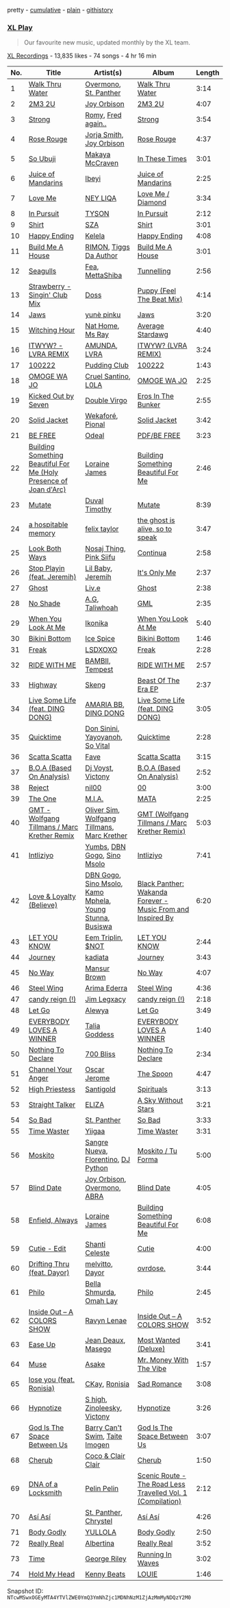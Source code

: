 pretty - [cumulative](/playlists/cumulative/1IUF5q4IvkjylMhd9P0urE.md) - [plain](/playlists/plain/1IUF5q4IvkjylMhd9P0urE) - [githistory](https://github.githistory.xyz/mackorone/spotify-playlist-archive/blob/main/playlists/plain/1IUF5q4IvkjylMhd9P0urE)

### [XL Play](https://open.spotify.com/playlist/1IUF5q4IvkjylMhd9P0urE)

> Our favourite new music, updated monthly by the XL team.

[XL Recordings](https://open.spotify.com/user/xlrecordings) - 13,835 likes - 74 songs - 4 hr 16 min

| No. | Title | Artist(s) | Album | Length |
|---|---|---|---|---|
| 1 | [Walk Thru Water](https://open.spotify.com/track/0yclRzOGTnUoXAnK4RjWzr) | [Overmono](https://open.spotify.com/artist/01PnN11ovfen6xUOHfNpn3), [St\. Panther](https://open.spotify.com/artist/5rvubrGTRPAX7N3RZZ9wS0) | [Walk Thru Water](https://open.spotify.com/album/7HhlfGjoYS3L4oQm0hPXBL) | 3:14 |
| 2 | [2M3 2U](https://open.spotify.com/track/11wmWBDltWMVsHDIDRWVCc) | [Joy Orbison](https://open.spotify.com/artist/0aIpJqqTLf683ojWREc5lg) | [2M3 2U](https://open.spotify.com/album/7FbsgChFR0S7Ju8MwMXkCs) | 4:07 |
| 3 | [Strong](https://open.spotify.com/track/5bF00VrMY3FwnQDgoP4Gnk) | [Romy](https://open.spotify.com/artist/3X2DdnmoANw8Rg8luHyZQb), [Fred again..](https://open.spotify.com/artist/4oLeXFyACqeem2VImYeBFe) | [Strong](https://open.spotify.com/album/4feYoBaeQJUrYygOD4A0DF) | 3:54 |
| 4 | [Rose Rouge](https://open.spotify.com/track/6XM6FI6rPJBnhoF6heNHeN) | [Jorja Smith](https://open.spotify.com/artist/1CoZyIx7UvdxT5c8UkMzHd), [Joy Orbison](https://open.spotify.com/artist/0aIpJqqTLf683ojWREc5lg) | [Rose Rouge](https://open.spotify.com/album/7DodMymoQ0sFG6baosag8D) | 4:37 |
| 5 | [So Ubuji](https://open.spotify.com/track/51Z2XH3DorUJ1b8u7xqnJK) | [Makaya McCraven](https://open.spotify.com/artist/5FnpXrrMdJVZCK54oHWqUa) | [In These Times](https://open.spotify.com/album/6OPYeQwXhmkcaSuh6fUTXA) | 3:01 |
| 6 | [Juice of Mandarins](https://open.spotify.com/track/6bhvNNx8aX9HPgOvr37gi7) | [Ibeyi](https://open.spotify.com/artist/5Q8NEHGX70m1kkojbtm8wa) | [Juice of Mandarins](https://open.spotify.com/album/60XsW89G7Tq5vj3bnNveMY) | 2:25 |
| 7 | [Love Me](https://open.spotify.com/track/671SYV9UaPUYs63biZFZ1M) | [NEY LIQA](https://open.spotify.com/artist/4O5Ly3iCRwSJuxyDMPePV7) | [Love Me / Diamond](https://open.spotify.com/album/6megriTn4mIETZnhvagKPX) | 3:34 |
| 8 | [In Pursuit](https://open.spotify.com/track/0PpzySo4ATCSEI0f56g3Dy) | [TYSON](https://open.spotify.com/artist/10SYd6NatYImOQTxA88jdn) | [In Pursuit](https://open.spotify.com/album/1gDVmOJ5ACcnpZ6QRJEzri) | 2:12 |
| 9 | [Shirt](https://open.spotify.com/track/34ZAzO78a5DAVNrYIGWcPm) | [SZA](https://open.spotify.com/artist/7tYKF4w9nC0nq9CsPZTHyP) | [Shirt](https://open.spotify.com/album/6Kqm5aSp69hTaOHTx38hsD) | 3:01 |
| 10 | [Happy Ending](https://open.spotify.com/track/3nv43IARMsDxgfHHpEfeCQ) | [Kelela](https://open.spotify.com/artist/1U0sIzpRtDkvu1hXXzxh60) | [Happy Ending](https://open.spotify.com/album/4qInGWd8oKXlKxZCdqS8EL) | 4:08 |
| 11 | [Build Me A House](https://open.spotify.com/track/3Sb3Md9qVCRwu470IZ4XIp) | [RIMON](https://open.spotify.com/artist/4DtUsfaVQBhypuwYmobdSm), [Tiggs Da Author](https://open.spotify.com/artist/0S2dfczvN0sOxEw559snHT) | [Build Me A House](https://open.spotify.com/album/1NsNO9pDwGPVlOkqgzro17) | 3:01 |
| 12 | [Seagulls](https://open.spotify.com/track/1BtbTvFOfcWknn8SGsrpq2) | [Fea](https://open.spotify.com/artist/1VcouBXUG812fp3e60aR01), [MettaShiba](https://open.spotify.com/artist/1fRxTfGjdgL2dwpqyaQUdy) | [Tunnelling](https://open.spotify.com/album/2jY2TwfwsK9NdMlhjMljmW) | 2:56 |
| 13 | [Strawberry \- Singin' Club Mix](https://open.spotify.com/track/3LX4XPiW8lkbg0Gocr8Gsz) | [Doss](https://open.spotify.com/artist/7bQLFALIEawxhkyFiiLVhM) | [Puppy \(Feel The Beat Mix\)](https://open.spotify.com/album/4zhm1wulT9LUeC4NnSJu0N) | 4:14 |
| 14 | [Jaws](https://open.spotify.com/track/17TCTYGxieVPS1TBTUdQkc) | [yunè pinku](https://open.spotify.com/artist/2sY4BbYrbvNVgsNzo6HddD) | [Jaws](https://open.spotify.com/album/0rdaz3LaQsaibiVA6iGtkn) | 3:20 |
| 15 | [Witching Hour](https://open.spotify.com/track/7ubfcQbzlrG5qJcACAFD8T) | [Nat Home](https://open.spotify.com/artist/3PJ8RbmXKrqE1RjNsMWudk), [Ms Ray](https://open.spotify.com/artist/1OwAcRe2gUEpDZhLAkiLRp) | [Average Stardawg](https://open.spotify.com/album/2cwKiedUjZpR7lkCuo4Jwi) | 4:40 |
| 16 | [ITWYW? \- LVRA REMIX](https://open.spotify.com/track/0hMZOMjuFjO6Hu8Ji6bAxZ) | [AMUNDA](https://open.spotify.com/artist/17F8k7VURMv4mFUvM8QRTg), [LVRA](https://open.spotify.com/artist/0wnxBYaim46rj6QmaukOcf) | [ITWYW? \(LVRA REMIX\)](https://open.spotify.com/album/77HvEwsbGhLKAo2IhHa2Gk) | 3:24 |
| 17 | [100222](https://open.spotify.com/track/411sjSTTaT4ygaqY9Z4ild) | [Pudding Club](https://open.spotify.com/artist/6nJum0gye4urtfo5q7mLNA) | [100222](https://open.spotify.com/album/1DA50TYrkLJMRfTfQrduPt) | 1:43 |
| 18 | [OMOGE WA JO](https://open.spotify.com/track/3ra7ztUfRIwxw0sO8PhmMC) | [Cruel Santino](https://open.spotify.com/artist/15GgEOJiFyjQm4tZ4D7qih), [L0LA](https://open.spotify.com/artist/5LkJ2e1N1SuXrUIWkw1r0o) | [OMOGE WA JO](https://open.spotify.com/album/0gZF6kUZ77XxQA23NkNp5K) | 2:25 |
| 19 | [Kicked Out by Seven](https://open.spotify.com/track/4yvnIb1BRjoXjVG3gzq8TP) | [Double Virgo](https://open.spotify.com/artist/6z7qEMTNZigz2k3qozRYw1) | [Eros In The Bunker](https://open.spotify.com/album/6qX0QpMVNltruRbPhGeZ4r) | 2:55 |
| 20 | [Solid Jacket](https://open.spotify.com/track/2LYDDerrrcZGWkiakEAEUk) | [Wekaforé](https://open.spotify.com/artist/73qySwnVMlJZsR9Lk5MOpn), [Pional](https://open.spotify.com/artist/49mZfy9v5oNXAxp8FadWwI) | [Solid Jacket](https://open.spotify.com/album/7D0C0uhEf2JnXVcidtjqYM) | 3:42 |
| 21 | [BE FREE](https://open.spotify.com/track/4exp12So2KjvsPwmN2L7r8) | [Odeal](https://open.spotify.com/artist/2BPwxhCvvcb8xDl8GWIjbh) | [PDF/BE FREE](https://open.spotify.com/album/3JXY3hqrj0r0dOTJjem5p1) | 3:23 |
| 22 | [Building Something Beautiful For Me \(Holy Presence of Joan d'Arc\)](https://open.spotify.com/track/4udiRdJM4EyF0Xvt0MtqZ0) | [Loraine James](https://open.spotify.com/artist/536qHynzDH1QviwhWY9dE3) | [Building Something Beautiful For Me](https://open.spotify.com/album/5gFtEuIbE2pwS5qnvUQeak) | 2:46 |
| 23 | [Mutate](https://open.spotify.com/track/5hIFyNxLZtTqzOfMjRZK64) | [Duval Timothy](https://open.spotify.com/artist/4t5XnkAKxcaYcDXI726A4Y) | [Mutate](https://open.spotify.com/album/7qtj9GwOC4Zce7beCRvNOP) | 8:39 |
| 24 | [a hospitable memory](https://open.spotify.com/track/6Wl5jzqlLiQPicJif0xgUK) | [felix taylor](https://open.spotify.com/artist/0Dm79ebX5JWnuVN0Nbt30L) | [the ghost is alive, so to speak](https://open.spotify.com/album/0t1uRmbweHls5H9FxCa4Ie) | 3:47 |
| 25 | [Look Both Ways](https://open.spotify.com/track/2Q99c94PcUJTJkXwGxi8gg) | [Nosaj Thing](https://open.spotify.com/artist/0IVapwlnM3dEOiMsHXsghT), [Pink Siifu](https://open.spotify.com/artist/40ZElxHldNyvn7x8WRC6fh) | [Continua](https://open.spotify.com/album/5TnqL2QKFTq8GSAOcq1PCh) | 2:58 |
| 26 | [Stop Playin \(feat\. Jeremih\)](https://open.spotify.com/track/6kSPwMUYpnBDIWViA3MKMT) | [Lil Baby](https://open.spotify.com/artist/5f7VJjfbwm532GiveGC0ZK), [Jeremih](https://open.spotify.com/artist/3KV3p5EY4AvKxOlhGHORLg) | [It's Only Me](https://open.spotify.com/album/0FYvMdfTfYJxnJnKs1wDb0) | 2:37 |
| 27 | [Ghost](https://open.spotify.com/track/4lRSBkEompSyOlcy3d1eAi) | [Liv.e](https://open.spotify.com/artist/0YCL71Clky5els6NireSBP) | [Ghost](https://open.spotify.com/album/73ZoBcnf4XFqc7zcWefhEi) | 2:38 |
| 28 | [No Shade](https://open.spotify.com/track/3UMv1SLnt1L8psJQIHpdeI) | [A.G](https://open.spotify.com/artist/1TTOSCFPyiNJXR5KCsZGqM), [Taliwhoah](https://open.spotify.com/artist/69SXADQsOhdGkhPGslLhBT) | [GML](https://open.spotify.com/album/3UQqnu8CEzdtfvKBU3i7C7) | 2:35 |
| 29 | [When You Look At Me](https://open.spotify.com/track/2zNHQEO4JIhnqdbOJmbdUy) | [Ikonika](https://open.spotify.com/artist/1GbZUOowT6BhrI9QVoUniG) | [When You Look At Me](https://open.spotify.com/album/4k91SjR92GNXohghq4f2kc) | 5:40 |
| 30 | [Bikini Bottom](https://open.spotify.com/track/27Qz0cFmMGADsniMeUwyUe) | [Ice Spice](https://open.spotify.com/artist/3LZZPxNDGDFVSIPqf4JuEf) | [Bikini Bottom](https://open.spotify.com/album/2n38ZBBmPSssEGGPgu6NPl) | 1:46 |
| 31 | [Freak](https://open.spotify.com/track/7w7rUZJKHDSB5Naqw3vcxM) | [LSDXOXO](https://open.spotify.com/artist/2M2blWl1LBN2UoxlJdaug2) | [Freak](https://open.spotify.com/album/4az2wznRc4hPHy94DdabI0) | 2:28 |
| 32 | [RIDE WITH ME](https://open.spotify.com/track/1TJOIVjPHbnqloF9pvDOf6) | [BAMBII](https://open.spotify.com/artist/6kf69CwzgodrETRgzcjX95), [Tempest](https://open.spotify.com/artist/2FBvlvG5TL6SPA2tCLiusa) | [RIDE WITH ME](https://open.spotify.com/album/5tY1nlCQNEqmtXmTxgblRc) | 2:57 |
| 33 | [Highway](https://open.spotify.com/track/7padFPbqO7hQJB1GQjYJfy) | [Skeng](https://open.spotify.com/artist/4SGo67MJz6DdsjzaRZ4OD7) | [Beast Of The Era EP](https://open.spotify.com/album/0SpkAeF8eGr6BqiEe2MHb5) | 2:37 |
| 34 | [Live Some Life \(feat\. DING DONG\)](https://open.spotify.com/track/35MNHqBGewFxlJZtjHOxvj) | [AMARIA BB](https://open.spotify.com/artist/1AC6rw8sH8VGrzMzgFUDG5), [DING DONG](https://open.spotify.com/artist/351x2S7CduShTNvtzgkMl7) | [Live Some Life \(feat\. DING DONG\)](https://open.spotify.com/album/3SwPKWhYOkIGL3AF0CC6sY) | 3:05 |
| 35 | [Quicktime](https://open.spotify.com/track/2n9opaQIlz6Y6lzeKEoDZi) | [Don Sinini](https://open.spotify.com/artist/0aYurRf0DXcw4m0FAuYGUY), [Yayoyanoh](https://open.spotify.com/artist/0fzgjxZTQn4E7y3MGPI3AC), [So Vital](https://open.spotify.com/artist/6vU3KUDQGWbkupZn1iu6W0) | [Quicktime](https://open.spotify.com/album/7qvFD72vkQba2xqXGJbsyS) | 2:28 |
| 36 | [Scatta Scatta](https://open.spotify.com/track/0n3APmjHt7yTBeHhRB8rcy) | [Fave](https://open.spotify.com/artist/4wAqlYtTaaHELEgyCh9KjG) | [Scatta Scatta](https://open.spotify.com/album/5YnANprNm0DTEVVsJE6bRP) | 3:15 |
| 37 | [B.O.A \(Based On Analysis\)](https://open.spotify.com/track/48jL8qMO31Hu6aEczS0CJn) | [Dj Voyst](https://open.spotify.com/artist/7g61HbXl5DD2soIUBikmUA), [Victony](https://open.spotify.com/artist/1E5hfn5BduN2nnoZCJmUVG) | [B.O.A \(Based On Analysis\)](https://open.spotify.com/album/5otlaiucF8ysHx3fyjsXc9) | 2:52 |
| 38 | [Reject](https://open.spotify.com/track/0wHM0iZGIGesNlXMD3itps) | [nil00](https://open.spotify.com/artist/3TADf84189Yznq4sPkRrXs) | [00](https://open.spotify.com/album/5RxACHCu81dsGxQkiWbsg0) | 3:00 |
| 39 | [The One](https://open.spotify.com/track/4UShCEJZnpywR6Y9M86Nu4) | [M.I.A.](https://open.spotify.com/artist/0QJIPDAEDILuo8AIq3pMuU) | [MATA](https://open.spotify.com/album/2fexyU9sHdXHmI1jvPqrxX) | 2:25 |
| 40 | [GMT \- Wolfgang Tillmans / Marc Krether Remix](https://open.spotify.com/track/4PHmrZTU6zZywskKjGJaEL) | [Oliver Sim](https://open.spotify.com/artist/4KDu9uqzqseVCpQXMa8Pvm), [Wolfgang Tillmans](https://open.spotify.com/artist/6RVjyIvL2HuwiFSc7RROv9), [Marc Krether](https://open.spotify.com/artist/2M3vGE1c5PzvPkcmK4f7l1) | [GMT \(Wolfgang Tillmans / Marc Krether Remix\)](https://open.spotify.com/album/0v3umoD6PCDYS262thwpJb) | 5:03 |
| 41 | [Intliziyo](https://open.spotify.com/track/3cXiWlWCds62z3ieuwPQsN) | [Yumbs](https://open.spotify.com/artist/2HLr9NzCqd6XRnpUSM6CvH), [DBN Gogo](https://open.spotify.com/artist/3Oa0mJQWQrUOqJ8fcLuu7l), [Sino Msolo](https://open.spotify.com/artist/5zvuXUYTvZczhbPG9HZRYI) | [Intliziyo](https://open.spotify.com/album/4dASLekFQU5LeYjZ8z7Wvc) | 7:41 |
| 42 | [Love & Loyalty \(Believe\)](https://open.spotify.com/track/1OiSTEB1SEaLGza2k4FIwo) | [DBN Gogo](https://open.spotify.com/artist/3Oa0mJQWQrUOqJ8fcLuu7l), [Sino Msolo](https://open.spotify.com/artist/5zvuXUYTvZczhbPG9HZRYI), [Kamo Mphela](https://open.spotify.com/artist/788jOE9HMUy9heDK8EIkon), [Young Stunna](https://open.spotify.com/artist/6WQFTzqYHmh8Ph2X0L0QLQ), [Busiswa](https://open.spotify.com/artist/3RThWxnHbyN5Hvkr66eYj7) | [Black Panther: Wakanda Forever \- Music From and Inspired By](https://open.spotify.com/album/0Wyn0fD9sZIu00xTyXF4eK) | 6:20 |
| 43 | [LET YOU KNOW](https://open.spotify.com/track/4RSeN68joqE9Iyui6MivjA) | [Eem Triplin](https://open.spotify.com/artist/5kxnZh8gXyXdIvCWbDMevT), [$NOT](https://open.spotify.com/artist/5IbEL2xjRtKsunfmsahLuO) | [LET YOU KNOW](https://open.spotify.com/album/64sd943W3MFCJq07PKfnCC) | 2:44 |
| 44 | [Journey](https://open.spotify.com/track/5kYXFWlfk16YkxF4JJzytv) | [kadiata](https://open.spotify.com/artist/3fRPt5kKn2lETY48z6kigv) | [Journey](https://open.spotify.com/album/0EbLbz4gsR540LasIjMdNA) | 3:43 |
| 45 | [No Way](https://open.spotify.com/track/3ozanfAkkKwBPaSvQBqNdJ) | [Mansur Brown](https://open.spotify.com/artist/1ky3oGuE5XOsOzqiFEGwqR) | [No Way](https://open.spotify.com/album/71Sk3naZxcJ7tFrhFAdhOA) | 4:07 |
| 46 | [Steel Wing](https://open.spotify.com/track/28tT5CQ8PILz1dG3MNGm7n) | [Arima Ederra](https://open.spotify.com/artist/0wJIP9Wlhn3aSLLaB31IK3) | [Steel Wing](https://open.spotify.com/album/27B6S9DAMXOfDtf5b6cBIU) | 4:36 |
| 47 | [candy reign \(!\)](https://open.spotify.com/track/35cVkyTqIGkwpg7OhIl5TE) | [Jim Legxacy](https://open.spotify.com/artist/7IrBqZo6diq3hV3GpUhrs2) | [candy reign \(!\)](https://open.spotify.com/album/0z0crJtgrHGrqPXX3BitF2) | 2:18 |
| 48 | [Let Go](https://open.spotify.com/track/3lVz9NRdm8xtQCBZqCoEaB) | [Alewya](https://open.spotify.com/artist/0wcjJjpvnHb5vK4iwKfxPm) | [Let Go](https://open.spotify.com/album/2hYPJwL4zvk4cmczkjBpvv) | 3:49 |
| 49 | [EVERYBODY LOVES A WINNER](https://open.spotify.com/track/7jyerZc0E1ioqWSvF26IA3) | [Talia Goddess](https://open.spotify.com/artist/4Otn2nALdNCTFUUExiskqw) | [EVERYBODY LOVES A WINNER](https://open.spotify.com/album/3ZsKXeXLdhj07BwXZtkZf8) | 1:40 |
| 50 | [Nothing To Declare](https://open.spotify.com/track/5eZH7yKZ1e3Lnb48JTy3Ic) | [700 Bliss](https://open.spotify.com/artist/30fJJJ4vbuTd7opxNWeCAb) | [Nothing To Declare](https://open.spotify.com/album/0jwRUwgscsxLiDEnOPTqIp) | 2:34 |
| 51 | [Channel Your Anger](https://open.spotify.com/track/2r8UcAkXvBxNt6O34pnpxo) | [Oscar Jerome](https://open.spotify.com/artist/39cDMNnxwjrKJE1dyt47jh) | [The Spoon](https://open.spotify.com/album/4Pfga6q08NsQtvmDaRnfnq) | 4:47 |
| 52 | [High Priestess](https://open.spotify.com/track/1vbayZm5FgNe4ou8BRNiDq) | [Santigold](https://open.spotify.com/artist/6Jrxnp0JgqmeUX1veU591p) | [Spirituals](https://open.spotify.com/album/2AMcE13TUlCDdXVBlR0sdo) | 3:13 |
| 53 | [Straight Talker](https://open.spotify.com/track/6Gq99VdfbBlsw9qlAZp6x4) | [ELIZA](https://open.spotify.com/artist/0PgYKqH7ohfAm9LFgWjpl8) | [A Sky Without Stars](https://open.spotify.com/album/3QIrrLWq2wnMdScMx1YXeS) | 3:21 |
| 54 | [So Bad](https://open.spotify.com/track/0PBfcu5ehGtLsECI40GWEg) | [St\. Panther](https://open.spotify.com/artist/5rvubrGTRPAX7N3RZZ9wS0) | [So Bad](https://open.spotify.com/album/5Wpa2iEON1wIPox3tQauTq) | 3:33 |
| 55 | [Time Waster](https://open.spotify.com/track/46sN6Wj7ec9bqMqTPycYXr) | [Yiigaa](https://open.spotify.com/artist/5MpbLw84MCEtsP8gPMp40c) | [Time Waster](https://open.spotify.com/album/2GyeWj8LWVtvRMsQdlHe8l) | 3:31 |
| 56 | [Moskito](https://open.spotify.com/track/2fGJtlBbQ0L69sp9tNAc6t) | [Sangre Nueva](https://open.spotify.com/artist/0YmokPIhVketCTSXBRp20R), [Florentino](https://open.spotify.com/artist/1rhVQSyhxNOMN6RHi2sB44), [DJ Python](https://open.spotify.com/artist/1LoZxxInSyuVFKSMAB4BPl) | [Moskito / Tu Forma](https://open.spotify.com/album/5tlCqhnjW5r82FkzSZX09m) | 5:00 |
| 57 | [Blind Date](https://open.spotify.com/track/0UNzzZBuQfZwNJ3mk2PYbm) | [Joy Orbison](https://open.spotify.com/artist/0aIpJqqTLf683ojWREc5lg), [Overmono](https://open.spotify.com/artist/01PnN11ovfen6xUOHfNpn3), [ABRA](https://open.spotify.com/artist/3ZJxEmjYZd5VOqZ8o3aXiL) | [Blind Date](https://open.spotify.com/album/1ZDktqQTTWUktZ0ivTA06P) | 4:05 |
| 58 | [Enfield, Always](https://open.spotify.com/track/1rVEPm9w7YvNksP1hpu4t9) | [Loraine James](https://open.spotify.com/artist/536qHynzDH1QviwhWY9dE3) | [Building Something Beautiful For Me](https://open.spotify.com/album/5gFtEuIbE2pwS5qnvUQeak) | 6:08 |
| 59 | [Cutie \- Edit](https://open.spotify.com/track/6ZKiCDG5v785d9aYTqkhhk) | [Shanti Celeste](https://open.spotify.com/artist/3CkM2290WOa2ESzhlu5mzM) | [Cutie](https://open.spotify.com/album/0xhMSimANUFkwXpS5n1HSl) | 4:00 |
| 60 | [Drifting Thru \(feat\. Dayor\)](https://open.spotify.com/track/41G3cbF7mPqwmBs7ZaApT8) | [melvitto](https://open.spotify.com/artist/4Xj0nxVO4r7PLEaw7LRiBa), [Dayor](https://open.spotify.com/artist/3jaMpJnB8UCixGAlNJU6sD) | [ovrdose.](https://open.spotify.com/album/0hF4X9O2CDVKkowMz3SIdy) | 3:44 |
| 61 | [Philo](https://open.spotify.com/track/5OTKO93FLT25URfam2hZgP) | [Bella Shmurda](https://open.spotify.com/artist/7kK5badbqOjd8WlT2XWMeM), [Omah Lay](https://open.spotify.com/artist/5yOvAmpIR7hVxiS6Ls5DPO) | [Philo](https://open.spotify.com/album/4z0qErs8qvQsNIDVQyaWjl) | 2:45 |
| 62 | [Inside Out – A COLORS SHOW](https://open.spotify.com/track/6hjiaLxYiZfQTn70mfasJ2) | [Ravyn Lenae](https://open.spotify.com/artist/5RTLRtXjbXI2lSXc6jxlAz) | [Inside Out – A COLORS SHOW](https://open.spotify.com/album/6z6puxSN6gXkYqKKXUTPAh) | 3:52 |
| 63 | [Ease Up](https://open.spotify.com/track/4ykxlLzlR2B7OhpkPBMhUW) | [Jean Deaux](https://open.spotify.com/artist/4JqpJeNOhP6bAkolNMLwFg), [Masego](https://open.spotify.com/artist/3ycxRkcZ67ALN3GQJ57Vig) | [Most Wanted \(Deluxe\)](https://open.spotify.com/album/46fxxm1oHMPzR51GElXrAt) | 3:41 |
| 64 | [Muse](https://open.spotify.com/track/3Nx9nMHMFgkeF8xpVk1Ev0) | [Asake](https://open.spotify.com/artist/3a1tBryiczPAZpgoZN9Rzg) | [Mr\. Money With The Vibe](https://open.spotify.com/album/0lzPMIAYhhUSD2BPT0VQWI) | 1:57 |
| 65 | [lose you \(feat\. Ronisia\)](https://open.spotify.com/track/2fsp8eafoZMOlnSPBR7FDI) | [CKay](https://open.spotify.com/artist/048LktY5zMnakWq7PTtFrz), [Ronisia](https://open.spotify.com/artist/4krMq8pXkLVTGplpYgHlnV) | [Sad Romance](https://open.spotify.com/album/3ACXMteQNTrTws6UWTtEgo) | 3:08 |
| 66 | [Hypnotize](https://open.spotify.com/track/3K6KPwVBpyzje1UaHh5N1i) | [S high](https://open.spotify.com/artist/1C0amI9hInKEqXOrJsc6lp), [Zinoleesky](https://open.spotify.com/artist/6Kp3KWPiVgi33DkJqo9T4g), [Victony](https://open.spotify.com/artist/1E5hfn5BduN2nnoZCJmUVG) | [Hypnotize](https://open.spotify.com/album/1Z9hk46EgdH1mBIXxcqEC5) | 3:26 |
| 67 | [God Is The Space Between Us](https://open.spotify.com/track/5I73WkfhuOvavHVYk3TGrm) | [Barry Can't Swim](https://open.spotify.com/artist/0vTVU0KH0CVzijsoKGsTPl), [Taite Imogen](https://open.spotify.com/artist/3mkzFWYCYAGqxo02F1trQL) | [God Is The Space Between Us](https://open.spotify.com/album/0URZfqUQlB4JreGiq1KiK9) | 3:07 |
| 68 | [Cherub](https://open.spotify.com/track/68awbivFFbRan2kPKRmzUG) | [Coco & Clair Clair](https://open.spotify.com/artist/5FkMS3KgG0cjiRm250NFTJ) | [Cherub](https://open.spotify.com/album/6f2FqUeAYVrYuXiFdE2wzg) | 1:50 |
| 69 | [DNA of a Locksmith](https://open.spotify.com/track/7jMJGOAmkXVTXEefBkI7iw) | [Pelin Pelin](https://open.spotify.com/artist/1n18TXS3Ht4GrRSqySy8qe) | [Scenic Route \- The Road Less Travelled Vol\. 1 \(Compilation\)](https://open.spotify.com/album/70AivDpenFkFM1tYl7v4Yx) | 2:12 |
| 70 | [Así Así](https://open.spotify.com/track/7dDDhrLElUZQXS9CTFmg2O) | [St\. Panther](https://open.spotify.com/artist/5rvubrGTRPAX7N3RZZ9wS0), [Chrystel](https://open.spotify.com/artist/256du56ykQ0aoQBdKFCDH0) | [Así Así](https://open.spotify.com/album/1gqfXnULAXghgKH8o5Js6e) | 4:26 |
| 71 | [Body Godly](https://open.spotify.com/track/5vzHqSjhapszKiWiiDNXN2) | [YULLOLA](https://open.spotify.com/artist/6vABHl7aPLdJwk0BU9cilg) | [Body Godly](https://open.spotify.com/album/2BHi5rMrOIWRnpII9X6N1U) | 2:50 |
| 72 | [Really Real](https://open.spotify.com/track/4mzfN9vHWbbVO1CumRQdxI) | [Albertina](https://open.spotify.com/artist/5Xr5eX0ZFi76JHaRDGh8pq) | [Really Real](https://open.spotify.com/album/18VbkNuzEv15xEKN6T1V3C) | 3:52 |
| 73 | [Time](https://open.spotify.com/track/4Afv06s7yEEG5LuznVh8aN) | [George Riley](https://open.spotify.com/artist/76rh78p0cww0l4OqgKabLQ) | [Running In Waves](https://open.spotify.com/album/3ihFO9WpTBiCoy2G4IWvgl) | 3:02 |
| 74 | [Hold My Head](https://open.spotify.com/track/4eSZUNz2flCKs7zESV50kW) | [Kenny Beats](https://open.spotify.com/artist/1rHOtdmGNr5vcYNw5v7QGC) | [LOUIE](https://open.spotify.com/album/3SKVtzmihlnGFylW5nC5kj) | 1:46 |

Snapshot ID: `NTcwMSwxOGEyMTA4YTVlZWE0YmQ3YmNhZjc1MDNhNzM1ZjAzMmMyNDQzY2M0`
